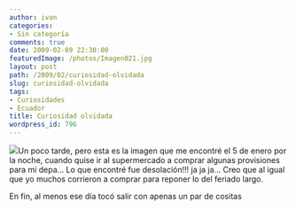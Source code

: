 ```yaml
---
author: ivan
categories:
- Sin categoría
comments: true
date: 2009-02-09 22:30:00
featuredImage: /photos/Imagen021.jpg
layout: post
path: /2009/02/curiosidad-olvidada
slug: curiosidad-olvidada
tags:
- Curiosidades
- Ecuador
title: Curiosidad olvidada
wordpress_id: 796
---
```


[![](/photos/Imagen021.jpg)](https://4.bp.blogspot.com/_T2UWuNJg3dQ/SZBohMl9Z8I/AAAAAAAABVY/gos1buHInkg/s1600-h/Imagen021.jpg)Un poco tarde, pero esta es la imagen que me encontré el 5 de enero por la noche, cuando quise ir al supermercado a comprar algunas provisiones para mi depa... Lo que encontré fue desolación!!! ja ja ja... Creo que al igual que yo muchos corrieron a comprar para reponer lo del feriado largo.

En fin, al menos ese día tocó salir con apenas un par de cositas